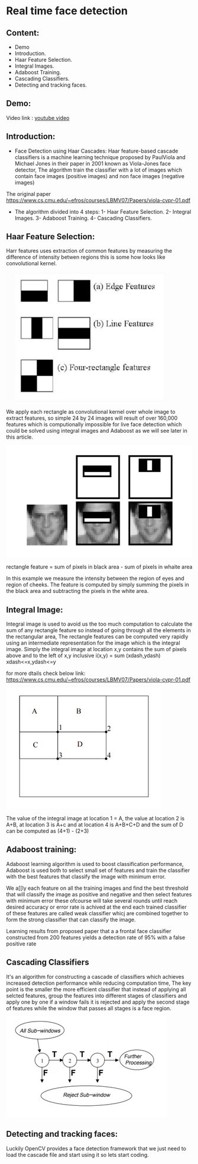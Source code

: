 # Real time face detection

## Content:

* Demo
* Introduction.
* Haar Feature Selection.
* Integral Images.
* Adaboost Training.
* Cascading Classifiers.
* Detecting and tracking faces.

## Demo:
Video link : <a href="https://www.youtube.com/watch?v=bIhstUACwVg" target="_blank">youtube video</a>

## Introduction:
- Face Detection using Haar Cascades:
Haar feature-based cascade classifiers is a machine learning technique proposed by PaulViola and Michael Jones in their paper in 2001 known as Viola-Jones face detector, The algorithm train the classifier with a lot of images which contain face images (positive images) and non face images (negative images)

The original paper https://www.cs.cmu.edu/~efros/courses/LBMV07/Papers/viola-cvpr-01.pdf

- The algorithm divided into 4 steps:
1- Haar Feature Selection.
2- Integral Images.
3- Adaboost Training.
4- Cascading Classifiers.


## Haar Feature Selection:
Harr features uses extraction of common features by measuring the difference of intensity betwen regions this is some how looks like convolutional kernel.

<img src="images/Shapes.jpg" />

We apply each rectangle as convolutional kernel over whole image to extract features, so simple 24 by 24 images will result of over 160,000 features which is computionally impossible for live face detection which could be solved using integral images and Adaboost as we will see later in this article.

<img src="images/Faces.jpg" />

rectangle feature = sum of pixels in black area - sum of pixels in whaite area

In this example we measure the intensity between the region of eyes and region of cheeks. The feature is computed by simply summing the pixels in the black area and subtracting the pixels in the white area.


## Integral Image:
Integral image is used to avoid us the too much computation to calculate the sum of any rectangle feature so instead of going through all the elements in the rectangular area, The rectangle features can be computed very rapidly using an intermediate representation for the image which is the integral image. Simply the integral image at location x,y contains the sum of pixels above and to the left of x,y inclusive  i(x,y) = sum (xdash,ydash)
                    xdash<=x,ydash<=y

for more dtails check below link:
https://www.cs.cmu.edu/~efros/courses/LBMV07/Papers/viola-cvpr-01.pdf

<img src="images/integral_images.jpg" />

The value of the integral image at location 1 = A, the value at location 2 is A+B, at location 3 is A+c and at location 4 is A+B+C+D and the sum of D can be computed as (4+1) - (2+3)


## Adaboost training:
Adaboost learning algorithm is used to boost classification performance, Adaboost is used both to select small set of features and train the classifier with the best features that classify the image with minimum error.

We a[[ly each feature on all the training images and find the best threshold that will classify the image as positive and negative and then select features with minimum error these ofcourse will take several rounds until reach desired accuracy or error rate is achived at the end each trained classifier of these features are called weak classifier whicj are combined together to form the strong classifier that can classify the image.

Learning results from proposed paper that a  a frontal face classifier constructed from 200 features yields
a detection rate of 95% with a false positive rate 


## Cascading Classifiers
It's an algorithm for constructing a cascade of classifiers which achieves increased detection performance while reducing computation time, The key point is the smaller the more efficient classifier that instead of applying all selcted features, group the features into different stages of classifiers and apply one by one if a window fails it is rejected and apply the second stage of features while the window that passes all stages is a face region.

<img src="images/cascade_classifier.jpg" />


## Detecting and tracking faces:
Luckily OpenCV provides a face detection framework that we just need to load the cascade file and start using it so lets start coding.








